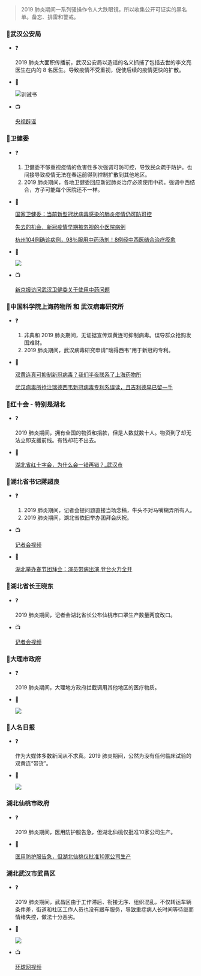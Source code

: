> 2019 肺炎期间一系列骚操作令人大跌眼镜，所以收集公开可证实的黑名单。备忘、排雷和警戒。

### 🚫武汉公安局

- ❓
  
  2019 肺炎大面积传播前，武汉公安局以造谣的名义抓捕了包括去世的李文亮医生在内的 8 名医生。导致疫情不受重视，促使后续的疫情更快的扩散。  
  
- 🗾
  
  <img src="https://cdn.jsdelivr.net/gh/linsyorozuya/Black-Heart-Vip@master/media/IMG_1767.jpeg"   alt="训诫书" />
  
- 📺
  
  [央视辟谣](media/fake.MOV)


### 🚫卫健委

- ❓

  1. 卫健委不够重视疫情的危害性多次强调可防可控，导致民众疏于防护。也间接导致疫情无法在春运前得到控制扩散到其他地区。
  2. 2019 肺炎期间，各地卫健委回应新冠肺炎治疗必须使用中药。强调中西结合，方子可能每个医院还不一样。
  
- 🔗

  [国家卫健委：当前新型冠状病毒感染的肺炎疫情仍可防可控](https://china.huanqiu.com/article/9CaKrnKoYBB)
  
  [失去的机会，新冠疫情早期被忽视的小医院病例](https://mp.weixin.qq.com/s?__biz=MzUzNjk4NTcyOA==&mid=2247488321&idx=1&sn=621c51534800e0b949e0bfb627fbcd7d&chksm=faecbaaecd9b33b81f5cb8be4a293993d509220cbaa38fa7707b3e3e1e1cf281db1384a28801&mpshare=1&scene=1&srcid=&sharer_sharetime=1581387278594&sharer_shareid=81cadb1cb517e608ae85b8f6a24f95d1&exportkey=AbzKD1Q1huFE8AVRoSRQU6w%3D&pass_ticket=LQZWmUR%2Bk9mAVF3O0xG2u1KMtleYUSXT0Wdl8aVsaIieydHa7ykXpQkGoDs7Y7eC#rd)

  [杭州104例确诊病例，98％服用中药汤剂！8例经中西医结合治疗痊愈](https://new.qq.com/omn/20200206/20200206A0IGW600.html)

- 🗾
  
  <img src="https://cdn.jsdelivr.net/gh/linsyorozuya/Black-Heart-Vip@master/media/a716fd45ly1gafuu4tjy3j20ow0oa79t.jpg"    />

- 📺

  [新京报访问武汉卫健委关于使用中药问题](media/001Fn58Slx07AGZWJESk01041201fsb90E013.mp4)


### 🚫中国科学院上海药物所 和 武汉病毒研究所

- ❓

  1. 非典和 2019 肺炎期间，无证据宣传双黄连可抑制病毒。误导群众抢购发国难财。
  2. 2019 肺炎期间，武汉病毒研究申请"瑞得西韦"用于新冠的专利。

- 🔗

  [双黄连真可抑制新冠病毒？我们半夜联系了上海药物所](https://m.uczzd.cn/webview/news?app=uc-iflow&zzd_from=ucpush&aid=4801751863254753739&cid=100&uc_param_str=dndseiwifrvesvntgicp&uc_biz_str=S:custom%7CC:iflow_site%7CK:true&from=uc_push&from_sm=kkframenew)
  
  [武汉病毒所抢注瑞德西韦新冠病毒专利系误读，且吉利德早已留一手](https://m.jiemian.com/article/3947746.html)


### 🚫红十会 - 特别是湖北

- ❓

  2019 肺炎期间，拥有全国的物资和捐款，但是人数就数十人。物资到了却无法立即支援前线。有钱却花不出去。

- 🔗

  [湖北省红十字会，为什么会一错再错？_武汉市](https://sohu.com/a/369795489_477856/?pvid=000115_3w_a)


### 🚫湖北省书记蔣超良

- ❓

  1. 2019 肺炎期间，记者会提问题直接当场念稿，牛头不对马嘴糊弄所有人。
  2. 2019 肺炎期间，湖北省依旧举办团拜会庆祝。

- 📺

  [记者会视频](media/0045b5Xdlx07ACsrmGZq01041201y7q60E010.mp4)
  
- 🔗

  [湖北举办春节团拜会：演员带病出演 登台火力全开](https://sohu.com/a/368656471_679976/?pvid=000115_3w_a)


### 🚫湖北省长王晓东

- ❓

  2019 肺炎期间，记者会湖北省长公布仙桃市口罩生产数量两度改口。

- 📺

  [记者会视频](media/003vnRpWlx07Au63vgQw010412002TCv0E010.mp4)


### 🚫大理市政府

- ❓

  2019 肺炎期间，大理地方政府拦截调用其他地区的医疗物质。

- 🗾

  <img src="https://cdn.jsdelivr.net/gh/linsyorozuya/Black-Heart-Vip@master/media/IMG_1758.jpeg"    />
  
  
### 🚫人名日报

- ❓

  作为大媒体多数新闻从不求真。2019 肺炎期间，公然为没有任何临床试验的双黄连“带货”。

- 🗾

  <img src="https://cdn.jsdelivr.net/gh/linsyorozuya/Black-Heart-Vip@master/media/75ae31f4d947b65b7285fe7b2603984e.jpg"    />

### 湖北仙桃市政府

- ❓

  2019 肺炎期间，医用防护服告急，但湖北仙桃仅批准10家公司生产。

- 🔗

  [医用防护服告急，但湖北仙桃仅批准10家公司生产](https://mp.weixin.qq.com/s/4SwZeLA8-yCDUQiUKouM8g)
  
### 湖北武汉市武昌区

- ❓

  2019 肺炎期间，武昌区由于工作滞后、衔接无序、组织混乱，不仅转运车辆条件差，街道和社区工作人员也没有跟车服务，导致重症病人长时间等待继而情绪失控，做法十分恶劣。

- 🗾
  
  <img src="https://cdn.jsdelivr.net/gh/linsyorozuya/Black-Heart-Vip@master/media/wucanqu.jpeg"    />

- 📺

  [环球网视频](media/wucanqu.MOV)
